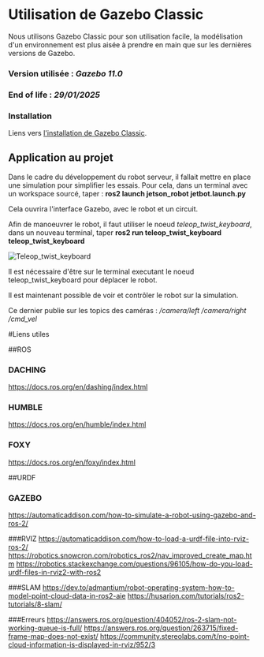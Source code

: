 # Utilisation de Gazebo Classic

Nous utilisons Gazebo Classic pour son utilisation facile, la modélisation d'un environnement est plus aisée à prendre
en main que sur les dernières versions de Gazebo.

### Version utilisée : _Gazebo 11.0_
### End of life : _29/01/2025_

### Installation

Liens vers [l'installation de Gazebo Classic](https://classic.gazebosim.org/tutorials?tut=install_ubuntu&cat=install).

## Application au projet

Dans le cadre du développement du robot serveur, il fallait mettre en place une simulation pour simplifier les essais.
Pour cela, dans un terminal avec un workspace sourcé, taper :
    **ros2 launch jetson_robot jetbot.launch.py**

Cela ouvrira l'interface Gazebo, avec le robot et un circuit.

Afin de manoeuvrer le robot, il faut utiliser le noeud *teleop_twist_keyboard*, dans un nouveau terminal, taper
    **ros2 run teleop_twist_keyboard teleop_twist_keyboard**

![Teleop_twist_keyboard](teleop_twist_keyboard.png)

Il est nécessaire d'être sur le terminal executant le noeud teleop_twist_keyboard pour déplacer le robot.

Il est maintenant possible de voir et contrôler le robot sur la simulation.

Ce dernier publie sur les topics des caméras :
    */camera/left*
    */camera/right*
    */cmd_vel*












































































#Liens utiles

##ROS
### DACHING
https://docs.ros.org/en/dashing/index.html
### HUMBLE
https://docs.ros.org/en/humble/index.html
### FOXY
https://docs.ros.org/en/foxy/index.html





##URDF

### GAZEBO
https://automaticaddison.com/how-to-simulate-a-robot-using-gazebo-and-ros-2/

###RVIZ
https://automaticaddison.com/how-to-load-a-urdf-file-into-rviz-ros-2/
https://robotics.snowcron.com/robotics_ros2/nav_improved_create_map.htm
https://robotics.stackexchange.com/questions/96105/how-do-you-load-urdf-files-in-rviz2-with-ros2


###SLAM
https://dev.to/admantium/robot-operating-system-how-to-model-point-cloud-data-in-ros2-aie
https://husarion.com/tutorials/ros2-tutorials/8-slam/




###Erreurs
https://answers.ros.org/question/404052/ros-2-slam-not-working-queue-is-full/
https://answers.ros.org/question/263715/fixed-frame-map-does-not-exist/
https://community.stereolabs.com/t/no-point-cloud-information-is-displayed-in-rviz/952/3
